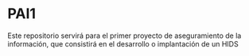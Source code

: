 # PAI1
Este repositorio servirá para el primer proyecto de aseguramiento de la información, que consistirá en el desarrollo o implantación de un HIDS
